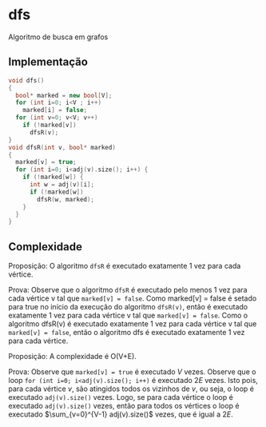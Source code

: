 # dfs

Algoritmo de busca em grafos

## Implementação

```cpp
void dfs()
{
  bool* marked = new bool[V];
  for (int i=0; i<V ; i++)
    marked[i] = false;  
  for (int v=0; v<V; v++)
    if (!marked[v])
      dfsR(v);
}
void dfsR(int v, bool* marked)
{
  marked[v] = true;
  for (int i=0; i<adj(v).size(); i++) {
    if (!marked[w]) {
      int w = adj(v)[i];
      if (!marked[w])
        dfsR(w, marked);
    }
  }
}
```

## Complexidade

Proposição: O algoritmo `dfsR` é executado exatamente 1 vez para cada vértice.

Prova: Observe que o algoritmo `dfsR` é executado pelo menos 1 vez para cada vértice v tal que `marked[v] = false`.
Como marked[v] = false é setado para true no início da execução do algoritmo `dfsR(v)`, então é executado exatamente 1 vez para cada vértice v tal que `marked[v] = false`.
Como o algoritmo dfsR(v) é executado exatamente 1 vez para cada vértice v tal que `marked[v] = false`, então o algoritmo dfs é executado exatamente 1 vez para cada vértice.

Proposição: A complexidade é O(V+E).

Prova: Observe que `marked[v] = true` é executado $V$ vezes. Observe que o loop `for (int i=0; i<adj(v).size(); i++)` é executado $2E$ vezes.
Isto pois, para cada vértice $v$, são atingidos todos os vizinhos de $v$, ou seja, o loop é executado `adj(v).size()` vezes.
Logo, se para cada vértice o loop é executado `adj(v).size()` vezes, então para todos os vértices o loop é executado $\sum_{v=0}^{V-1} adj(v).size()$ vezes, que é igual a $2E$.

